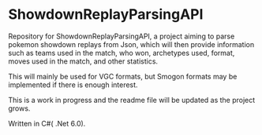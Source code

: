 # ShowdownReplayParsingAPI

Repository for ShowdownReplayParsingAPI, a project aiming to parse pokemon showdown replays from Json, which will then provide information such as teams used in the match, who won, archetypes used, format, moves used in the match, and other statistics.

This will mainly be used for VGC formats, but Smogon formats may be implemented if there is enough interest.

This is a work in progress and the readme file will be updated as the project grows.

Written in C#( .Net 6.0).
